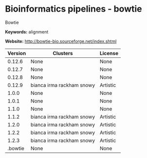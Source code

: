# Bioinformatics pipelines - bowtie

Bowtie

**Keywords:** alignment

**Website:** <http://bowtie-bio.sourceforge.net/index.shtml>

| Version | Clusters | License |
| ------- | -------- | ------- |
| 0.12.6 | None | None |
| 0.12.7 | None | None |
| 0.12.8 | None | None |
| 0.12.9 | bianca irma rackham snowy | Artistic |
| 1.0.0 | None | None |
| 1.0.1 | None | None |
| 1.1.0 | None | None |
| 1.1.2 | bianca irma rackham snowy | Artistic |
| 1.2.0 | bianca irma rackham snowy | Artistic |
| 1.2.2 | bianca irma rackham snowy | Artistic |
| 1.2.3 | bianca irma rackham snowy | Artistic |
| .bowtie | None | None |
